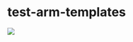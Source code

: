 # test-arm-templates


<a href="https://portal.azure.com/#create/Microsoft.Template/uri/https%3A%2F%2Fraw.githubusercontent.com%2Fwearestrom%2Ftest-arm-templates%2Fmain%2Fcomplete-function.json" target="_blank"><img src="https://azuredeploy.net/deploybutton.png"/></a>